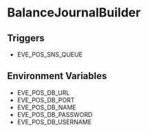 # BalanceJournalBuilder

## Triggers

* EVE_POS_SNS_QUEUE

## Environment Variables

* EVE_POS_DB_URL
* EVE_POS_DB_PORT
* EVE_POS_DB_NAME
* EVE_POS_DB_PASSWORD
* EVE_POS_DB_USERNAME